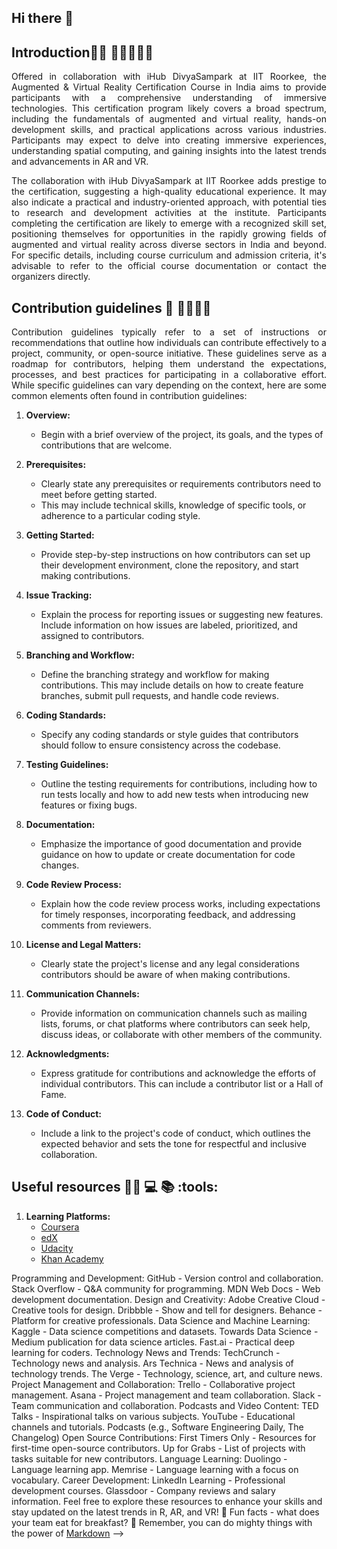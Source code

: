 ## Hi there 👋


## Introduction🙋‍♀️ :tada::tada::tada::tada::tada:

<p align="justify">
   Offered in collaboration with iHub DivyaSampark at IIT Roorkee, the Augmented & Virtual Reality Certification Course in India 
   aims to provide participants with a comprehensive understanding of immersive technologies. This certification program likely 
   covers a broad spectrum, including the fundamentals of augmented and virtual reality, hands-on development skills, and practical 
   applications across various industries. Participants may expect to delve into creating immersive experiences, understanding spatial 
   computing, and gaining insights into the latest trends and advancements in AR and VR.
</p>

<p align="justify">
    The collaboration with iHub DivyaSampark at IIT Roorkee adds prestige to the certification, suggesting a 
    high-quality educational experience. It may also indicate a practical and industry-oriented approach, with 
    potential ties to research and development activities at the institute. Participants completing the certification 
    are likely to emerge with a recognized skill set, positioning themselves for opportunities in the rapidly growing 
    fields of augmented and virtual reality across diverse sectors in India and beyond. For specific details, including 
    course curriculum and admission criteria, it's advisable to refer to the official course documentation or contact 
    the organizers directly.
</p>


## Contribution guidelines 🌈 :star2::star2::star2::star2:
<p align="justify">
   Contribution guidelines typically refer to a set of instructions or recommendations that outline how 
   individuals can contribute effectively to a project, community, or open-source initiative. These guidelines 
   serve as a roadmap for contributors, helping them understand the expectations, processes, and best practices 
   for participating in a collaborative effort. While specific guidelines can vary depending on the context, here 
   are some common elements often found in contribution guidelines:
</p>


1. **Overview:**
   - Begin with a brief overview of the project, its goals, and the types of contributions that are welcome.

2. **Prerequisites:**
   - Clearly state any prerequisites or requirements contributors need to meet before getting started.
   - This may include technical skills, knowledge of specific tools, or adherence to a particular coding style.

3. **Getting Started:**
   - Provide step-by-step instructions on how contributors can set up their development environment, clone the repository, and start making contributions.

4. **Issue Tracking:**
   -  Explain the process for reporting issues or suggesting new features. Include information on how issues are labeled, prioritized, and assigned to contributors.

5. **Branching and Workflow:**
   -  Define the branching strategy and workflow for making contributions. This may include details on how to create feature branches, submit pull requests, and handle code reviews.

6. **Coding Standards:**
   -  Specify any coding standards or style guides that contributors should follow to ensure consistency across the codebase.

7. **Testing Guidelines:**
   -  Outline the testing requirements for contributions, including how to run tests locally and how to add new tests when introducing new features or fixing bugs.

8. **Documentation:**
   -  Emphasize the importance of good documentation and provide guidance on how to update or create documentation for code changes.

9. **Code Review Process:**
    -  Explain how the code review process works, including expectations for timely responses, incorporating feedback, and addressing comments from reviewers.

10. **License and Legal Matters:**
    -  Clearly state the project's license and any legal considerations contributors should be aware of when making contributions.

11. **Communication Channels:**
    -  Provide information on communication channels such as mailing lists, forums, or chat platforms where contributors can seek help, discuss ideas, or collaborate with other members of the community.

12. **Acknowledgments:**
    - Express gratitude for contributions and acknowledge the efforts of individual contributors. This can include a contributor list or a Hall of Fame.

13. **Code of Conduct:**
    -  Include a link to the project's code of conduct, which outlines the expected behavior and sets the tone for respectful and inclusive collaboration.
   
      
## Useful resources 👩‍💻 :computer: :books: :tools:

1. **Learning Platforms:**
   - [Coursera](https://www.coursera.org/)
   - [edX](https://https://www.edx.org/)
   - [Udacity](https://www.udacity.com/)
   - [Khan Academy](https://www.khanacademy.org/)
  
Programming and Development:
GitHub - Version control and collaboration.
Stack Overflow - Q&A community for programming.
MDN Web Docs - Web development documentation.
Design and Creativity:
Adobe Creative Cloud - Creative tools for design.
Dribbble - Show and tell for designers.
Behance - Platform for creative professionals.
Data Science and Machine Learning:
Kaggle - Data science competitions and datasets.
Towards Data Science - Medium publication for data science articles.
Fast.ai - Practical deep learning for coders.
Technology News and Trends:
TechCrunch - Technology news and analysis.
Ars Technica - News and analysis of technology trends.
The Verge - Technology, science, art, and culture news.
Project Management and Collaboration:
Trello - Collaborative project management.
Asana - Project management and team collaboration.
Slack - Team communication and collaboration.
Podcasts and Video Content:
TED Talks - Inspirational talks on various subjects.
YouTube - Educational channels and tutorials.
Podcasts (e.g., Software Engineering Daily, The Changelog)
Open Source Contributions:
First Timers Only - Resources for first-time open-source contributors.
Up for Grabs - List of projects with tasks suitable for new contributors.
Language Learning:
Duolingo - Language learning app.
Memrise - Language learning with a focus on vocabulary.
Career Development:
LinkedIn Learning - Professional development courses.
Glassdoor - Company reviews and salary information.
Feel free to explore these resources to enhance your skills and stay updated on the latest trends in R, AR, and VR!
🍿 Fun facts - what does your team eat for breakfast?
🧙 Remember, you can do mighty things with the power of [Markdown](https://docs.github.com/github/writing-on-github/getting-started-with-writing-and-formatting-on-github/basic-writing-and-formatting-syntax)
-->
